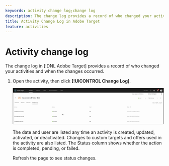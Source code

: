 ```yaml
---
keywords: activity change log;change log
description: The change log provides a record of who changed your activities and when the changes occurred.
title: Activity Change Log in Adobe Target
feature: activities
---
```


# Activity change log

The change log in [!DNL Adobe Target] provides a record of who changed your activities and when the changes occurred.

1. Open the activity, then click **[!UICONTROL Change Log]**.

   ![Activity Change Log](/help/c-activities/assets/change_log.png)

   The date and user are listed any time an activity is created, updated, activated, or deactivated. Changes to custom targets and offers used in the activity are also listed. The Status column shows whether the action is completed, pending, or failed.

   Refresh the page to see status changes. 
